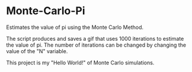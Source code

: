 # Monte-Carlo-Pi
Estimates the value of pi using the Monte Carlo Method.

The script produces and saves a gif that uses 1000 iterations to estimate the value of pi. The number of iterations can be changed by changing the value of the "N" variable.

This project is my "Hello World!" of Monte Carlo simulations.
